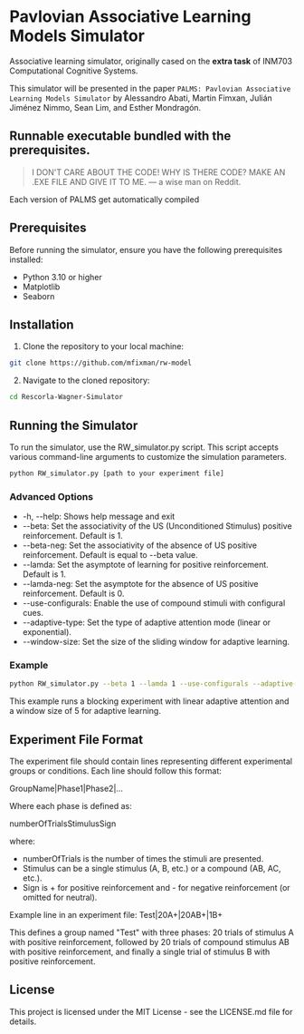 # **P**avlovian **A**ssociative **L**earning **M**odels **S**imulator

Associative learning simulator, originally cased on the **extra task** of INM703 Computational Cognitive Systems.

This simulator will be presented in the paper ``PALMS: Pavlovian Associative Learning Models Simulator`` by Alessandro Abati, Martin Fimxan, Julián Jiménez Nimmo, Sean Lim, and Esther Mondragón.

## Runnable executable bundled with the prerequisites.

> I DON'T CARE ABOUT THE CODE! WHY IS THERE CODE? MAKE AN .EXE FILE AND GIVE IT TO ME.
— a wise man on Reddit.

Each version of PALMS get automatically compiled 

## Prerequisites

Before running the simulator, ensure you have the following prerequisites installed:

- Python 3.10 or higher
- Matplotlib
- Seaborn

## Installation

1. Clone the repository to your local machine:

```bash
git clone https://github.com/mfixman/rw-model
```

2. Navigate to the cloned repository:

```bash
cd Rescorla-Wagner-Simulator
```

## Running the Simulator

To run the simulator, use the RW_simulator.py script. This script accepts various command-line arguments to customize the simulation parameters.

```bash
python RW_simulator.py [path to your experiment file]
```

### Advanced Options
- -h, --help: Shows help message and exit
- --beta: Set the associativity of the US (Unconditioned Stimulus) positive reinforcement. Default is 1.
- --beta-neg: Set the associativity of the absence of US positive reinforcement. Default is equal to --beta value.
- --lamda: Set the asymptote of learning for positive reinforcement. Default is 1.
- --lamda-neg: Set the asymptote for the absence of US positive reinforcement. Default is 0.
- --use-configurals: Enable the use of compound stimuli with configural cues.
- --adaptive-type: Set the type of adaptive attention mode (linear or exponential).
- --window-size: Set the size of the sliding window for adaptive learning.

### Example
```bash
python RW_simulator.py --beta 1 --lamda 1 --use-configurals --adaptive-type linear --window-size 5 --experiment_file Blocking.rw
```
This example runs a blocking experiment with linear adaptive attention and a window size of 5 for adaptive learning.

## Experiment File Format
The experiment file should contain lines representing different experimental groups or conditions. Each line should follow this format:

GroupName|Phase1|Phase2|...

Where each phase is defined as:

numberOfTrialsStimulusSign

where:

- numberOfTrials is the number of times the stimuli are presented.
- Stimulus can be a single stimulus (A, B, etc.) or a compound (AB, AC, etc.).
- Sign is + for positive reinforcement and - for negative reinforcement (or omitted for neutral).

Example line in an experiment file:
Test|20A+|20AB+|1B+

This defines a group named "Test" with three phases: 20 trials of stimulus A with positive reinforcement, followed by 20 trials of compound stimulus AB with positive reinforcement, and finally a single trial of stimulus B with positive reinforcement.

## License
This project is licensed under the MIT License - see the LICENSE.md file for details.





